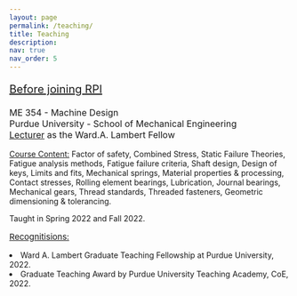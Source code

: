 ```yaml
---
layout: page
permalink: /teaching/
title: Teaching
description:  
nav: true
nav_order: 5
---
```


<p style="font-size: 20px;">  <u>Before joining RPI</u><br>
<p style="font-size: 16px;">ME 354 - Machine Design<br>Purdue University - School of Mechanical Engineering <br> <u>Lecturer</u> as the Ward.A. Lambert Fellow <br></p>

 <u>Course Content:</u> Factor of safety, Combined Stress, Static Failure Theories, Fatigue analysis methods, Fatigue failure criteria, Shaft design, Design of keys, Limits and fits, Mechanical springs, Material properties & processing, Contact stresses, Rolling element bearings, Lubrication, Journal bearings, Mechanical gears, Thread standards, Threaded fasteners, Geometric dimensioning & tolerancing.
 <br>

Taught in Spring 2022 and Fall 2022.
<br>
<p style="font-size: 15px;"> <u>Recognitisions:</u>
<li>Ward A. Lambert Graduate Teaching Fellowship at Purdue University, 2022.
</li> 
<li>Graduate Teaching Award by Purdue University Teaching Academy, CoE, 2022.
</li> 

